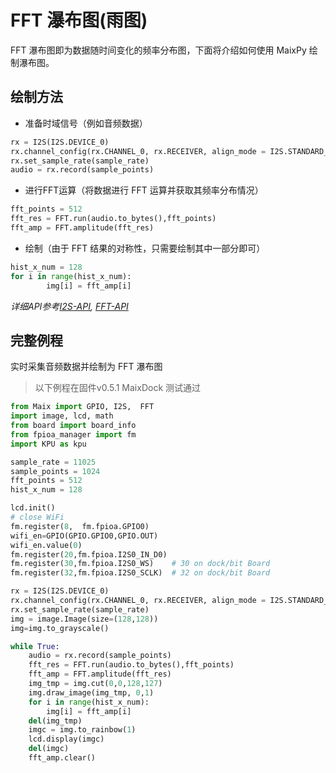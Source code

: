 FFT 瀑布图(雨图)
========

FFT 瀑布图即为数据随时间变化的频率分布图，下面将介绍如何使用 MaixPy 绘制瀑布图。

## 绘制方法

* 准备时域信号（例如音频数据）

```python
rx = I2S(I2S.DEVICE_0)
rx.channel_config(rx.CHANNEL_0, rx.RECEIVER, align_mode = I2S.STANDARD_MODE)
rx.set_sample_rate(sample_rate)
audio = rx.record(sample_points)
```

* 进行FFT运算（将数据进行 FFT 运算并获取其频率分布情况）

```python
fft_points = 512
fft_res = FFT.run(audio.to_bytes(),fft_points)
fft_amp = FFT.amplitude(fft_res)
```

* 绘制（由于 FFT 结果的对称性，只需要绘制其中一部分即可）

```python
hist_x_num = 128
for i in range(hist_x_num):
        img[i] = fft_amp[i]
```

*详细API参考[I2S-API](../../api_reference/Maix/i2s.md), [FFT-API](../../api_reference/Maix/fft.md)*

## 完整例程

实时采集音频数据并绘制为 FFT 瀑布图

> 以下例程在固件v0.5.1 MaixDock 测试通过

```python
from Maix import GPIO, I2S,  FFT
import image, lcd, math
from board import board_info
from fpioa_manager import fm
import KPU as kpu

sample_rate = 11025
sample_points = 1024
fft_points = 512
hist_x_num = 128

lcd.init()
# close WiFi
fm.register(8,  fm.fpioa.GPIO0)
wifi_en=GPIO(GPIO.GPIO0,GPIO.OUT)
wifi_en.value(0)
fm.register(20,fm.fpioa.I2S0_IN_D0)
fm.register(30,fm.fpioa.I2S0_WS)    # 30 on dock/bit Board
fm.register(32,fm.fpioa.I2S0_SCLK)  # 32 on dock/bit Board

rx = I2S(I2S.DEVICE_0)
rx.channel_config(rx.CHANNEL_0, rx.RECEIVER, align_mode = I2S.STANDARD_MODE)
rx.set_sample_rate(sample_rate)
img = image.Image(size=(128,128))
img=img.to_grayscale()

while True:
    audio = rx.record(sample_points)
    fft_res = FFT.run(audio.to_bytes(),fft_points)
    fft_amp = FFT.amplitude(fft_res)
    img_tmp = img.cut(0,0,128,127)
    img.draw_image(img_tmp, 0,1)
    for i in range(hist_x_num):
        img[i] = fft_amp[i]
    del(img_tmp)
    imgc = img.to_rainbow(1)
    lcd.display(imgc)
    del(imgc)
    fft_amp.clear()
```
